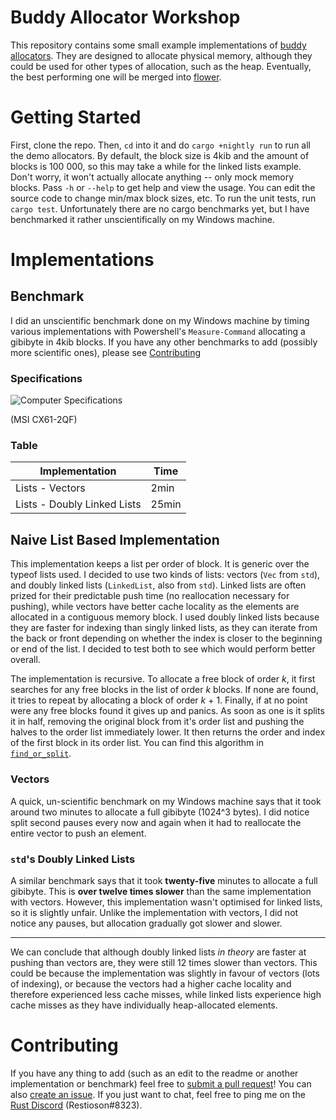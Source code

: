 # Buddy Allocator Workshop

This repository contains some small example implementations of [buddy
allocators][buddy memory allocation]. They are designed to allocate
physical memory, although they could be used for other types of
allocation, such as the heap. Eventually, the best performing one will
be merged into [flower][flower].

# Getting Started

First, clone the repo. Then, `cd` into it and do `cargo +nightly run` to
run all the demo allocators. By default, the block size is 4kib and the
amount of blocks is 100 000, so this may take a while for the linked
lists example. Don't worry, it won't actually allocate anything -- only
mock memory blocks. Pass `-h` or `--help` to get help and view the
usage. You can edit the source code to change min/max block sizes, etc.
To run the unit tests, run `cargo test`. Unfortunately there are no
cargo benchmarks yet, but I have benchmarked it rather unscientifically
on my Windows machine.

# Implementations

## Benchmark

I did an unscientific benchmark done on my Windows machine by timing
various implementations with Powershell's `Measure-Command` allocating
a gibibyte in 4kib blocks. If you have any other benchmarks to add
(possibly more scientific ones), please see
[Contributing][contributing section]

### Specifications

![Computer Specifications][specs]

(MSI CX61-2QF)

### Table

| Implementation              | Time  |
|-----------------------------|-------|
| Lists - Vectors             | 2min  |
| Lists - Doubly Linked Lists | 25min |

## Naive List Based Implementation

This implementation keeps a list per order of block. It is generic over
the typeof lists used. I decided to use two kinds of lists: vectors
(`Vec` from `std`), and doubly linked lists (`LinkedList`, also from
`std`). Linked lists are often prized for their predictable push time
(no reallocation necessary for pushing), while vectors have better cache
locality as the elements are allocated in a contiguous memory block. I
used doubly linked lists because they are faster for indexing than
singly linked lists, as they can iterate from the back or front
depending on whether the index is closer to the beginning or end of the
list. I decided to test both to see which would perform better overall.

The implementation is recursive. To allocate a free block of order *k*,
it first searches for any free blocks in the list of order *k* blocks.
If none are found, it tries to repeat by allocating a block of order
*k* + 1. Finally, if at no point were any free blocks found it gives up
and panics. As soon as one is it splits it in half, removing the
original block from it's order list and pushing the halves to the order
list immediately lower. It then returns the order and index of the first
block in its order list. You can find this algorithm in
[`find_or_split`][find_or_split lists].


### Vectors
A quick, un-scientific benchmark on my Windows machine says that it took
around two minutes to allocate a full gibibyte (1024^3 bytes). I did
notice split second pauses every now and again when it had to reallocate
the entire vector to push an element.

### `std`'s Doubly Linked Lists

A similar benchmark says that it took **twenty-five** minutes to
allocate a full gibibyte. This is **over twelve times slower** than
the same implementation with vectors. However, this implementation
wasn't optimised for linked lists, so it is slightly unfair. Unlike the
implementation with vectors, I did not notice any pauses, but allocation
gradually got slower and slower.

----

We can conclude that although doubly linked lists *in theory* are faster
at pushing than vectors are, they were still 12 times slower than
vectors. This could be because the implementation was slightly in favour
of vectors (lots of indexing), or because the vectors had a higher cache
locality and therefore experienced less cache misses, while linked lists
experience high cache misses as they have individually heap-allocated
elements.

# Contributing

If you have any thing to add (such as an edit to the readme or another
implementation or benchmark) feel free to [submit a pull request][submit a
pr]! You can also [create an issue][create an issue]. If you just want
to chat, feel free to ping me on the [Rust Discord][rust discord]
(Restioson#8323).

[flower]: https://github.com/Restioson/flower
[specs]: https://i.imgur.com/DLLVS55.png
[find_or_split lists]: https://github.com/Restioson/buddy-allocator-workshop/blob/master/src/buddy_allocator_lists.rs#L256
[buddy memory allocation]: https://en.wikipedia.org/wiki/Buddy_memory_allocation
[rust discord]: https://discord.me/rust-lang
[create an issue]: https://github.com/Restioson/buddy-allocator-workshop/issues/new
[submit a pr]: https://github.com/Restioson/buddy-allocator-workshop/compare
[contributing section]: https://github.com/Restioson/buddy-allocator-workshop#contributing

